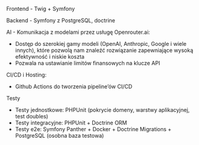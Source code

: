 Frontend - Twig + Symfony

Backend - Symfony z PostgreSQL, doctrine

AI - Komunikacja z modelami przez usługę Openrouter.ai:
- Dostęp do szerokiej gamy modeli (OpenAI, Anthropic, Google i wiele innych), które pozwolą nam znaleźć rozwiązanie zapewniające wysoką efektywność i niskie koszta
- Pozwala na ustawianie limitów finansowych na klucze API

CI/CD i Hosting:
- Github Actions do tworzenia pipeline’ów CI/CD
 
Testy
- Testy jednostkowe: PHPUnit (pokrycie domeny, warstwy aplikacyjnej, test doubles)
- Testy integracyjne: PHPUnit + Doctrine ORM
- Testy e2e: Symfony Panther + Docker + Doctrine Migrations + PostgreSQL (osobna baza testowa)